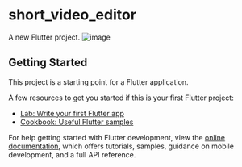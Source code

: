 # short_video_editor

A new Flutter project.
![image](https://github.com/user-attachments/assets/5a5b9a21-b7f3-4e8f-b2b4-2328a6fac1a5)

## Getting Started

This project is a starting point for a Flutter application.

A few resources to get you started if this is your first Flutter project:

- [Lab: Write your first Flutter app](https://docs.flutter.dev/get-started/codelab)
- [Cookbook: Useful Flutter samples](https://docs.flutter.dev/cookbook)

For help getting started with Flutter development, view the
[online documentation](https://docs.flutter.dev/), which offers tutorials,
samples, guidance on mobile development, and a full API reference.
